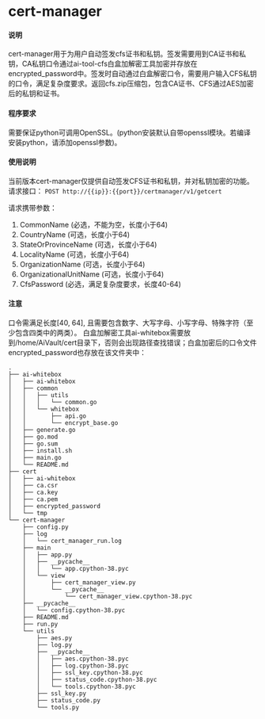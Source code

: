 # cert-manager

#### 说明
cert-manager用于为用户自动签发cfs证书和私钥。签发需要用到CA证书和私钥，CA私钥口令通过ai-tool-cfs白盒加解密工具加密并存放在encrypted_password中。签发时自动通过白盒解密口令，需要用户输入CFS私钥的口令，满足复杂度要求。返回cfs.zip压缩包，包含CA证书、CFS通过AES加密后的私钥和证书。

#### 程序要求
需要保证python可调用OpenSSL。(python安装默认自带openssl模块。若编译安装python，请添加openssl参数)。

#### 使用说明
当前版本cert-manager仅提供自动签发CFS证书和私钥，并对私钥加密的功能。
请求接口：
`POST http://{{ip}}:{{port}}/certmanager/v1/getcert`

请求携带参数：
1. CommonName (必选，不能为空，长度小于64)
2. CountryName (可选，长度小于64)
3. StateOrProvinceName (可选，长度小于64)
4. LocalityName (可选，长度小于64)
5. OrganizationName (可选，长度小于64)
6. OrganizationalUnitName (可选，长度小于64)
7. CfsPassword (必选，满足复杂度要求，长度40-64)


#### 注意
口令需满足长度[40, 64], 且需要包含数字、大写字母、小写字母、特殊字符（至少包含四类中的两类）。
白盒加解密工具ai-whitebox需要放到/home/AiVault/cert目录下，否则会出现路径查找错误；白盒加密后的口令文件encrypted_password也存放在该文件夹中：
```
.
├── ai-whitebox
│   ├── ai-whitebox
│   ├── common
│   │   ├── utils
│   │   │   └── common.go
│   │   └── whitebox
│   │       ├── api.go
│   │       └── encrypt_base.go
│   ├── generate.go
│   ├── go.mod
│   ├── go.sum
│   ├── install.sh
│   ├── main.go
│   └── README.md
├── cert
│   ├── ai-whitebox
│   ├── ca.csr
│   ├── ca.key
│   ├── ca.pem
│   ├── encrypted_password
│   └── tmp
└── cert-manager
    ├── config.py
    ├── log
    │   └── cert_manager_run.log
    ├── main
    │   ├── app.py
    │   ├── __pycache__
    │   │   └── app.cpython-38.pyc
    │   └── view
    │       ├── cert_manager_view.py
    │       └── __pycache__
    │           └── cert_manager_view.cpython-38.pyc
    ├── __pycache__
    │   └── config.cpython-38.pyc
    ├── README.md
    ├── run.py
    └── utils
        ├── aes.py
        ├── log.py
        ├── __pycache__
        │   ├── aes.cpython-38.pyc
        │   ├── log.cpython-38.pyc
        │   ├── ssl_key.cpython-38.pyc
        │   ├── status_code.cpython-38.pyc
        │   └── tools.cpython-38.pyc
        ├── ssl_key.py
        ├── status_code.py
        └── tools.py

```
